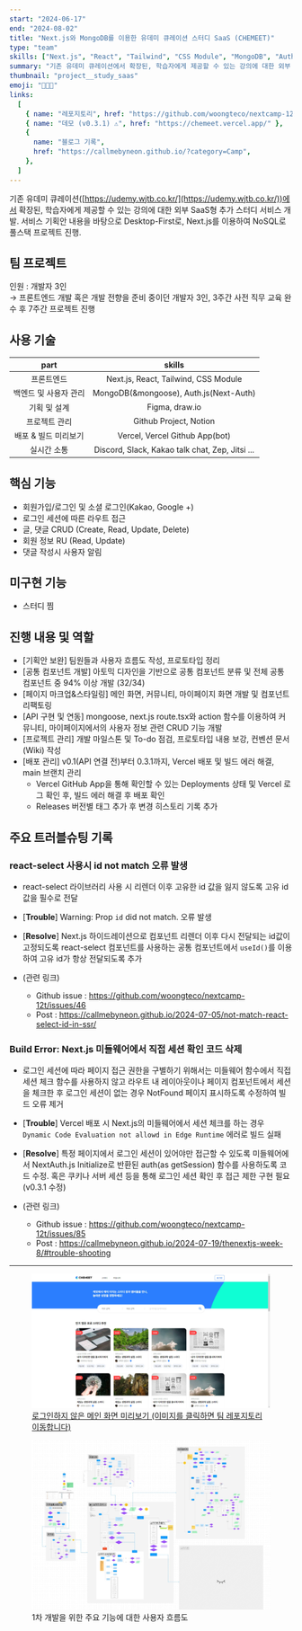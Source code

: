 ```yaml
---
start: "2024-06-17"
end: "2024-08-02"
title: "Next.js와 MongoDB를 이용한 유데미 큐레이션 스터디 SaaS (CHEMEET)"
type: "team"
skills: ["Next.js", "React", "Tailwind", "CSS Module", "MongoDB", "Auth.js"]
summary: "기존 유데미 큐레이션에서 확장된, 학습자에게 제공할 수 있는 강의에 대한 외부 SaaS형 추가 스터디 서비스 개발"
thumbnail: "project__study_saas"
emoji: "🧑‍🤝‍🧑"
links:
  [
    { name: "레포지토리", href: "https://github.com/woongteco/nextcamp-12t" },
    { name: "데모 (v0.3.1) ⚠️", href: "https://chemeet.vercel.app/" },
    {
      name: "블로그 기록",
      href: "https://callmebyneon.github.io/?category=Camp",
    },
  ]
---
```


기존 유데미 큐레이션([https://udemy.wjtb.co.kr/](https://udemy.wjtb.co.kr/))에서 확장된, 학습자에게 제공할 수 있는 강의에 대한 외부 SaaS형 추가 스터디 서비스 개발. 서비스 기획안 내용을 바탕으로 Desktop-First로, Next.js를 이용하여 NoSQL로 풀스택 프로젝트 진행.

## 팀 프로젝트

인원 : 개발자 3인  
→ 프론트엔드 개발 혹은 개발 전향을 준비 중이던 개발자 3인, 3주간 사전 직무 교육 완수 후 7주간 프로젝트 진행

## 사용 기술

|         part          |                     skills                      |
| :-------------------: | :---------------------------------------------: |
|      프론트엔드       |      Next.js, React, Tailwind, CSS Module       |
| 백엔드 및 사용자 관리 |     MongoDB(&mongoose), Auth.js(Next-Auth)      |
|     기획 및 설계      |                 Figma, draw.io                  |
|     프로젝트 관리     |             Github Project, Notion              |
| 배포 & 빌드 미리보기  |         Vercel, Vercel Github App(bot)          |
|      실시간 소통      | Discord, Slack, Kakao talk chat, Zep, Jitsi ... |

## 핵심 기능

- 회원가입/로그인 및 소셜 로그인(Kakao, Google +)
- 로그인 세션에 따른 라우트 접근
- 글, 댓글 CRUD (Create, Read, Update, Delete)
- 회원 정보 RU (Read, Update)
- 댓글 작성시 사용자 알림

## 미구현 기능

- 스터디 찜

## 진행 내용 및 역할

- [기획안 보완] 팀원들과 사용자 흐름도 작성, 프로토타입 정리
- [공통 컴포넌트 개발] 아토믹 디자인을 기반으로 공통 컴포넌트 분류 및 전체 공통 컴포넌트 중 94% 이상 개발 (32/34)
- [페이지 마크업&스타일링] 메인 화면, 커뮤니티, 마이페이지 화면 개발 및 컴포넌트 리팩토링
- [API 구현 및 연동] mongoose, next.js route.tsx와 action 함수를 이용하여 커뮤니티, 마이페이지에서의 사용자 정보 관련 CRUD 기능 개발
- [프로젝트 관리] 개발 마일스톤 및 To-do 점검, 프로토타입 내용 보강, 컨벤션 문서(Wiki) 작성
- [배포 관리] v0.1(API 연결 전)부터 0.3.1까지, Vercel 배포 및 빌드 에러 해결, main 브랜치 관리
  -	Vercel GitHub App을 통해 확인할 수 있는 Deployments 상태 및 Vercel 로그 확인 후, 빌드 에러 해결 후 배포 확인
  - Releases 버전별 태그 추가 후 변경 히스토리 기록 추가


## 주요 트러블슈팅 기록

### react-select 사용시 id not match 오류 발생

- react-select 라이브러리 사용 시 리렌더 이후 고유한 id 값을 잃지 않도록 고유 id 값을 필수로 전달
- \[**Trouble**\] Warning: Prop `id` did not match. 오류 발생
- \[**Resolve**\] Next.js 하이드레이션으로 컴포넌트 리렌더 이후 다시 전달되는 id값이 고정되도록 react-select 컴포넌트를 사용하는 공통 컴포넌트에서 `useId()`를 이용하여 고유 id가 항상 전달되도록 추가

- (관련 링크)
  - Github issue : https://github.com/woongteco/nextcamp-12t/issues/46
  - Post : https://callmebyneon.github.io/2024-07-05/not-match-react-select-id-in-ssr/

### Build Error: Next.js 미들웨어에서 직접 세션 확인 코드 삭제

- 로그인 세션에 따라 페이지 접근 권한을 구별하기 위해서는 미들웨어 함수에서 직접 세션 체크 함수를 사용하지 않고 라우트 내 레이아웃이나 페이지 컴포넌트에서 세션을 체크한 후 로그인 세션이 없는 경우 NotFound 페이지 표시하도록 수정하여 빌드 오류 제거
- \[**Trouble**\] Vercel 배포 시 Next.js의 미들웨어에서 세션 체크를 하는 경우 `Dynamic Code Evaluation not allowd in Edge Runtime` 에러로 빌드 실패
- \[**Resolve**\] 특정 페이지에서 로그인 세션이 있어야만 접근할 수 있도록 미들웨어에서 NextAuth.js Initialize로 반환된 auth(as getSession) 함수를 사용하도록 코드 수정. 혹은 쿠키나 서버 세션 등을 통해 로그인 세션 확인 후 접근 제한 구현 필요 (v0.3.1 수정)

- (관련 링크)
  - Github issue : https://github.com/woongteco/nextcamp-12t/issues/85
  - Post : https://callmebyneon.github.io/2024-07-19/thenextjs-week-8/#trouble-shooting

---

<a href="https://github.com/woongteco/nextcamp-12t">
  <figure>
    <img src="./project__study_saas.jpg" alt="로그인하지 않은 메인 화면 미리보기 (이미지를 클릭하면 팀 레포지토리로 이동합니다)" />
    <figcaption>로그인하지 않은 메인 화면 미리보기 (이미지를 클릭하면 팀 레포지토리 이동합니다)</figcaption>
  </figure>
</a>

<figure>
  <img src="./project__service_user_flow.jpg" alt="1차 개발을 위한 주요 기능에 대한 사용자 흐름도" />
  <figcaption>1차 개발을 위한 주요 기능에 대한 사용자 흐름도</figcaption>
</figure>
